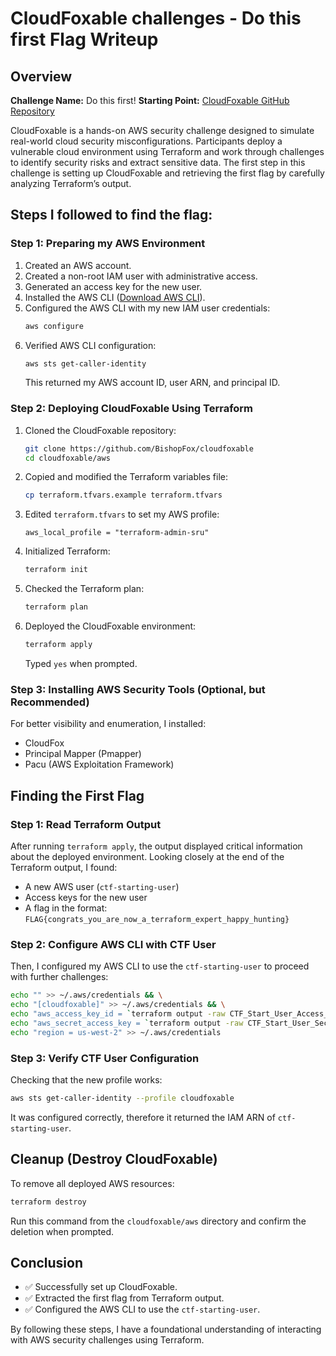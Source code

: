 # CloudFoxable challenges - Do this first Flag Writeup

## Overview

**Challenge Name:** Do this first!
**Starting Point:** [CloudFoxable GitHub Repository](https://github.com/BishopFox/cloudfoxable)

CloudFoxable is a hands-on AWS security challenge designed to simulate real-world cloud security misconfigurations. Participants deploy a vulnerable cloud environment using Terraform and work through challenges to identify security risks and extract sensitive data. The first step in this challenge is setting up CloudFoxable and retrieving the first flag by carefully analyzing Terraform’s output.

## Steps I followed to find the flag:

### Step 1: Preparing my AWS Environment

1. Created an AWS account.
2. Created a non-root IAM user with administrative access.
3. Generated an access key for the new user.
4. Installed the AWS CLI ([Download AWS CLI](https://aws.amazon.com/cli/)).
5. Configured the AWS CLI with my new IAM user credentials:
   ```sh
   aws configure
   ```
6. Verified AWS CLI configuration:
   ```sh
   aws sts get-caller-identity
   ```
   This returned my AWS account ID, user ARN, and principal ID.

### Step 2: Deploying CloudFoxable Using Terraform

1. Cloned the CloudFoxable repository:
   ```sh
   git clone https://github.com/BishopFox/cloudfoxable
   cd cloudfoxable/aws
   ```
2. Copied and modified the Terraform variables file:
   ```sh
   cp terraform.tfvars.example terraform.tfvars
   ```
3. Edited `terraform.tfvars` to set my AWS profile:
   ```hcl
   aws_local_profile = "terraform-admin-sru"
   ```
4. Initialized Terraform:
   ```sh
   terraform init
   ```
5. Checked the Terraform plan:
   ```sh
   terraform plan
   ```
6. Deployed the CloudFoxable environment:
   ```sh
   terraform apply
   ```
   Typed `yes` when prompted.

### Step 3: Installing AWS Security Tools (Optional, but Recommended)

For better visibility and enumeration, I installed:

- CloudFox
- Principal Mapper (Pmapper)
- Pacu (AWS Exploitation Framework)

## Finding the First Flag

### Step 1: Read Terraform Output

After running `terraform apply`, the output displayed critical information about the deployed environment. Looking closely at the end of the Terraform output, I found:

- A new AWS user (`ctf-starting-user`)
- Access keys for the new user
- A flag in the format: `FLAG{congrats_you_are_now_a_terraform_expert_happy_hunting}`

### Step 2: Configure AWS CLI with CTF User

Then, I configured my AWS CLI to use the `ctf-starting-user` to proceed with further challenges:

```sh
echo "" >> ~/.aws/credentials && \
echo "[cloudfoxable]" >> ~/.aws/credentials && \
echo "aws_access_key_id = `terraform output -raw CTF_Start_User_Access_Key_Id`" >> ~/.aws/credentials && \
echo "aws_secret_access_key = `terraform output -raw CTF_Start_User_Secret_Access_Key`" >> ~/.aws/credentials && \
echo "region = us-west-2" >> ~/.aws/credentials
```

### Step 3: Verify CTF User Configuration

Checking that the new profile works:

```sh
aws sts get-caller-identity --profile cloudfoxable
```

It was configured correctly, therefore it returned the IAM ARN of `ctf-starting-user`.

## Cleanup (Destroy CloudFoxable)

To remove all deployed AWS resources:

```sh
terraform destroy
```

Run this command from the `cloudfoxable/aws` directory and confirm the deletion when prompted.

## Conclusion

- ✅ Successfully set up CloudFoxable.
- ✅ Extracted the first flag from Terraform output.
- ✅ Configured the AWS CLI to use the `ctf-starting-user`.

By following these steps, I have a foundational understanding of interacting with AWS security challenges using Terraform.
